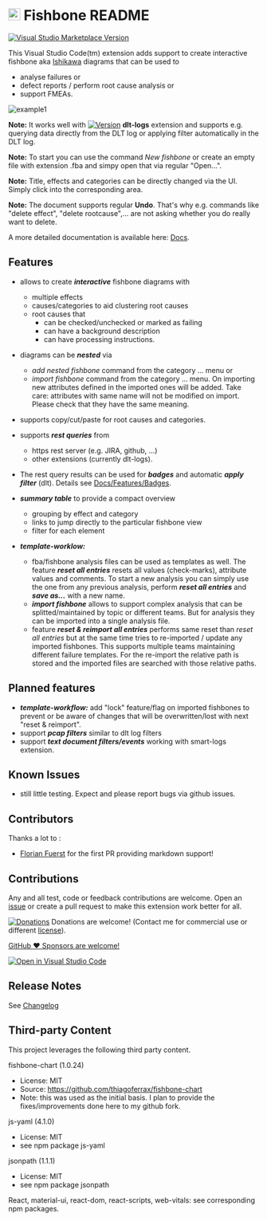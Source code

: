# <img src="https://github.com/mbehr1/fishbone/blob/main/fishbone-icon2.png?raw=true" alt="icon" width="24"> Fishbone README

[![Visual Studio Marketplace Version](https://img.shields.io/visual-studio-marketplace/v/mbehr1.fishbone.svg)](https://marketplace.visualstudio.com/items?itemName=mbehr1.fishbone)

This Visual Studio Code(tm) extension adds support to create interactive fishbone aka [Ishikawa](https://en.wikipedia.org/wiki/Ishikawa_diagram) diagrams that can be used to 
- analyse failures or
- defect reports / perform root cause analysis or
- support FMEAs.

![example1](https://github.com/mbehr1/fishbone/blob/main/images/fishbone_example1.gif?raw=true)

**Note:** It works well with [![Version](https://img.shields.io/visual-studio-marketplace/v/mbehr1.dlt-logs.svg)](https://marketplace.visualstudio.com/items?itemName=mbehr1.dlt-logs) **dlt-logs** extension and supports e.g. querying data directly from the DLT log or applying filter automatically in the DLT log. 

**Note:** To start you can use the command *New fishbone* or create an empty file with extension .fba and simpy open that via regular "Open...".

**Note:** Title, effects and categories can be directly changed via the UI. Simply click into the corresponding area.

**Note:** The document supports regular **Undo**. That's why e.g. commands like "delete effect", "delete rootcause",... are not asking whether you do really want to delete.

A more detailed documentation is available here: [Docs](https://mbehr1.github.io/fishbone/). 

## Features

- allows to create ***interactive*** fishbone diagrams with
  - multiple effects
  - causes/categories to aid clustering root causes
  - root causes that
    - can be checked/unchecked or marked as failing
    - can have a background description
    - can have processing instructions.

- diagrams can be ***nested*** via 
  - *add nested fishbone* command from the category ... menu or
  - *import fishbone* command from the category ... menu. On importing new attributes defined in the imported ones will be added. Take care: attributes with same name will not be modified on import. Please check that they have the same meaning.
- supports copy/cut/paste for root causes and categories.
- supports ***rest queries*** from
  - https rest server (e.g. JIRA, github, ...)
  - other extensions (currently dlt-logs).
- The rest query results can be used for ***badges*** and automatic ***apply filter*** (dlt). Details see [Docs/Features/Badges](https://mbehr1.github.io/fishbone/docs/badges). 

- ***summary table*** to provide a compact overview
	- grouping by effect and category
	- links to jump directly to the particular fishbone view
	- filter for each element
- ***template-worklow:***
  - fba/fishbone analysis files can be used as templates as well. The feature ***reset all entries*** resets all values (check-marks), attribute values and comments. To start a new analysis you can simply use the one from any previous analysis, perform ***reset all entries*** and ***save as...*** with a new name.
  - ***import fishbone*** allows to support complex analysis that can be splitted/maintained by topic or different teams. But for analysis they can be imported into a single analysis file.
  - feature ***reset & reimport all entries*** performs same reset than *reset all entries* but at the same time tries to re-imported / update any imported fishbones. This supports multiple teams maintaining different failure templates. For the re-import the relative path is stored and the imported files are searched with those relative paths.


<!-- todo add image \!\[feature X\]\(images/feature-x.png\) -->

## Planned features

- ***template-workflow:*** add "lock" feature/flag on imported fishbones to prevent or be aware of changes that will be overwritten/lost with next "reset & reimport".
- support ***pcap filters*** similar to dlt log filters
- support ***text document filters/events*** working with smart-logs extension.

## Known Issues

- still little testing. Expect and please report bugs via github issues.

## Contributors

Thanks a lot to :
- [Florian Fuerst](https://github.com/flfue) for the first PR providing markdown support!

## Contributions

Any and all test, code or feedback contributions are welcome.
Open an [issue](https://github.com/mbehr1/fishbone/issues) or create a pull request to make this extension work better for all.

[![Donations](https://www.paypalobjects.com/en_US/DK/i/btn/btn_donateCC_LG.gif)](https://www.paypal.com/cgi-bin/webscr?cmd=_s-xclick&hosted_button_id=2ZNMJP5P43QQN&source=url) Donations are welcome! (Contact me for commercial use or different [license](https://creativecommons.org/licenses/by-nc-sa/4.0/legalcode)).

[GitHub ♥︎ Sponsors are welcome!](https://github.com/sponsors/mbehr1)

[![Open in Visual Studio Code](https://img.shields.io/static/v1?logo=visualstudiocode&label=&message=Open%20in%20Visual%20Studio%20Code&labelColor=2c2c32&color=007acc&logoColor=007acc)](https://open.vscode.dev/mbehr1/fishbone)

## Release Notes

See [Changelog](./CHANGELOG.md)

## Third-party Content

This project leverages the following third party content.

fishbone-chart (1.0.24)
 - License: MIT
 - Source: https://github.com/thiagoferrax/fishbone-chart
 - Note: this was used as the initial basis. I plan to provide the fixes/improvements done here to my github fork.

js-yaml (4.1.0)
 - License: MIT
 - see npm package js-yaml
 
jsonpath (1.1.1)
 - License: MIT
 - see npm package jsonpath

React, material-ui, react-dom, react-scripts, web-vitals: see corresponding npm packages.

